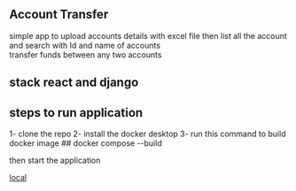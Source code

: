 ## Account Transfer 

simple app to upload accounts details with excel file 
then list all the account and search with Id and name of accounts  
transfer funds between any two accounts 

## stack react and django 

## steps to run application 

1- clone the repo 
2- install the docker desktop 
3- run this  command to build docker image ## docker compose --build 


then start the application  

[local](http://localhost:8088)